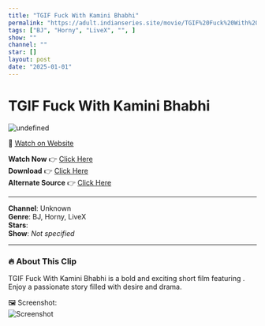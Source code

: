```yaml
---
title: "TGIF Fuck With Kamini Bhabhi"
permalink: "https://adult.indianseries.site/movie/TGIF%20Fuck%20With%20Kamini%20Bhabhi"
tags: ["BJ", "Horny", "LiveX", "", ]
show: ""
channel: ""
star: []
layout: post
date: "2025-01-01"
---
```


# TGIF Fuck With Kamini Bhabhi

![undefined](https://desisins.com/wp-content/uploads/2024/08/Kamini-Bhabhi-TGIF-Fuck-DesiSins.com_.jpg)

🔗 [Watch on Website](https://adult.indianseries.site/movie/TGIF%20Fuck%20With%20Kamini%20Bhabhi)

**Watch Now** 👉 [Click Here](https://adult.indianseries.site/movie/TGIF%20Fuck%20With%20Kamini%20Bhabhi)  
**Download** 👉 [Click Here](https://adult.indianseries.site/movie/TGIF%20Fuck%20With%20Kamini%20Bhabhi)  
**Alternate Source** 👉 [Click Here](https://adult.indianseries.site/movie/TGIF%20Fuck%20With%20Kamini%20Bhabhi)

---

**Channel**: Unknown  
**Genre**: BJ, Horny, LiveX  
**Stars**:   
**Show**: *Not specified*

---

### 🔥 About This Clip

TGIF Fuck With Kamini Bhabhi is a bold and exciting short film featuring . Enjoy a passionate story filled with desire and drama.
 
🖼️ Screenshot:  
![Screenshot](https://desisins.com/wp-content/uploads/2024/08/Kamini-Bhabhi-TGIF-Fuck-DesiSins.com_.jpg)
